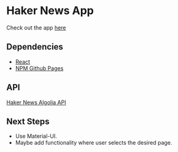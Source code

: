 # Haker News App

Check out the app [here](https://the-fetaverse.github.io/ra-hacker-news/)

## Dependencies

- [React](https://reactjs.org/)
- [NPM Github Pages](https://www.npmjs.com/package/gh-pages)

## API
[Haker News Algolia API](https://hn.algolia.com/api)

## Next Steps
- Use Material-UI.
- Maybe add functionality where user selects the desired page.
